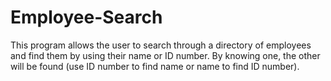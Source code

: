 # Employee-Search
This program allows the user to search through a directory of employees and find them by using their name or ID number. By knowing one, the other will be found (use ID number to find name or name to find ID number).
